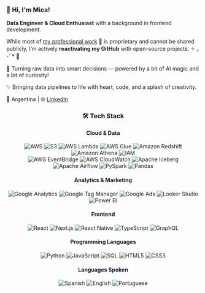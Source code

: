 <!--
**micartiaga/micartiaga** is a ✨ _special_ ✨ repository because its `README.md` (this file) appears on your GitHub profile.

Here are some ideas to get you started:

- 🔭 I’m currently working on ...
- 🌱 I’m currently learning ...
- 👯 I’m looking to collaborate on ...
- 🤔 I’m looking for help with ...
- 💬 Ask me about ...
- 📫 How to reach me: ...
- 😄 Pronouns: ...
- ⚡ Fun fact: ...
-->

### 👋 Hi, I'm Mica!

**Data Engineer & Cloud Enthusiast** with a background in frontend development.

While most of [my professional work](https://awg.la/) 👀 is proprietary and cannot be shared publicly, I’m actively **reactivating my GitHub** with open-source projects. ✧ ｡ ･ﾟ* 🧚 


🤖 Turning raw data into smart decisions — powered by a bit of AI magic and a lot of curiosity!

✨ Bringing data pipelines to life with heart, code, and a splash of creativity. 


📍 Argentina | 🌐 [LinkedIn](https://www.linkedin.com/in/micaelaartiaga) 



<div align="center" >

### 🛠️ Tech Stack  

<h4><bold>Cloud & Data</bold></h4>
<img alt="AWS" src="https://img.shields.io/badge/AWS-232F3E?style=for-the-badge&logo=amazon-aws&logoColor=white" /> 
<img alt="S3" src="https://img.shields.io/badge/AWS_S3-569A31?style=for-the-badge&logo=amazon-aws&logoColor=white" />
<img alt="AWS Lambda" src="https://img.shields.io/badge/AWS_Lambda-FF9900?style=for-the-badge&logo=aws-lambda&logoColor=white" /> 
<img alt="AWS Glue" src="https://img.shields.io/badge/AWS_Glue-2D3E50?style=for-the-badge&logo=amazon-aws&logoColor=white" /> 
<img alt="Amazon Redshift" src="https://img.shields.io/badge/Amazon_Redshift-BA0C2F?style=for-the-badge&logo=amazon-aws&logoColor=white" />
<img alt="Amazon Athena" src="https://img.shields.io/badge/Amazon_Athena-4B4082?style=for-the-badge&logo=amazon-aws&logoColor=white" /> 
<img alt="IAM" src="https://img.shields.io/badge/AWS_IAM-FF9900?style=for-the-badge&logo=amazon-aws&logoColor=white" /> 
<br/>
<img alt="AWS EventBridge" src="https://img.shields.io/badge/AWS_EventBridge-232F3E?style=for-the-badge&logo=amazon-aws&logoColor=white" /> 
<img alt="AWS CloudWatch" src="https://img.shields.io/badge/AWS_CloudWatch-232F3E?style=for-the-badge&logo=amazon-aws&logoColor=white" />
<img alt="Apache Iceberg" src="https://img.shields.io/badge/Apache_Iceberg-0078B4?style=for-the-badge&logo=apache&logoColor=white" /> 
<img alt="Apache Airflow" src="https://img.shields.io/badge/Apache_Airflow-017CEE?style=for-the-badge&logo=apache-airflow&logoColor=white" /> 
<img alt="PySpark" src="https://img.shields.io/badge/PySpark-FF7F0E?style=for-the-badge&logo=apache-spark&logoColor=white" /> 
<img alt="Pandas" src="https://img.shields.io/badge/Pandas-150458?style=for-the-badge&logo=pandas&logoColor=white" />

<br/>

<h4><bold>Analytics & Marketing</bold></h4>
<img alt="Google Analytics" src="https://img.shields.io/badge/GA4-4285F4?style=for-the-badge&logo=googleanalytics&logoColor=white" /> 
<img alt="Google Tag Manager" src="https://img.shields.io/badge/GTM-0F9D58?style=for-the-badge&logo=google-tag-manager&logoColor=white" /> 
<img alt="Google Ads" src="https://img.shields.io/badge/Google_Ads-4285F4?style=for-the-badge&logo=googleads&logoColor=white" />
<img alt="Looker Studio" src="https://img.shields.io/badge/Looker_Studio-3F51B5?style=for-the-badge&logo=google&logoColor=white" /> 
<img alt="Power BI" src="https://img.shields.io/badge/Power_BI-F2C811?style=for-the-badge&logo=microsoft-power-bi&logoColor=black" />

<br/>

<h4><bold>Frontend</bold></h4>
<img alt="React" src="https://img.shields.io/badge/React-61DAFB?style=for-the-badge&logo=react&logoColor=black" /> 
<img alt="Next.js" src="https://img.shields.io/badge/Next.js-000000?style=for-the-badge&logo=next.js&logoColor=white" /> 
<img alt="React Native" src="https://img.shields.io/badge/React_Native-61DAFB?style=for-the-badge&logo=react&logoColor=black" /> 
<img alt="TypeScript" src="https://img.shields.io/badge/TypeScript-3178C6?style=for-the-badge&logo=typescript&logoColor=white" /> 
<img alt="GraphQL" src="https://img.shields.io/badge/GraphQL-E10098?style=for-the-badge&logo=graphql&logoColor=white" />

<br/>

<h4><bold>Programming Languages</bold></h4>
<img alt="Python" src="https://img.shields.io/badge/Python-3776AB?style=for-the-badge&logo=python&logoColor=white" /> 
<img alt="JavaScript" src="https://img.shields.io/badge/JavaScript-F7DF1E?style=for-the-badge&logo=javascript&logoColor=black" /> 
<img alt="SQL" src="https://img.shields.io/badge/SQL-4479A1?style=for-the-badge&logo=postgresql&logoColor=white" /> 
<img alt="HTML5" src="https://img.shields.io/badge/HTML5-E34F26?style=for-the-badge&logo=html5&logoColor=white" /> 
<img alt="CSS3" src="https://img.shields.io/badge/CSS3-1572B6?style=for-the-badge&logo=css3&logoColor=white" />

<br/>

<h4><bold>Languages Spoken</bold></h4>
<img alt="Spanish" src="https://img.shields.io/badge/Spanish-Native-red?style=for-the-badge&logo=googletranslate&logoColor=white" /> 
<img alt="English" src="https://img.shields.io/badge/English-C1_CAE_Certified-blue?style=for-the-badge&logo=googletranslate&logoColor=white" />
<img alt="Portuguese" src="https://img.shields.io/badge/Portuguese-Basic-green?style=for-the-badge&logo=googletranslate&logoColor=white" />

</div>


<!--
### 📌 Projects
✨ **Currently reactivating my GitHub** — new open-source projects coming soon! 🚧

🦾 **Training in Machine Learning & AI**, exploring **AI-driven data pipelines**, and enjoying the *coding vibe* .


[![Mica's GitHub stats](https://github-readme-stats.vercel.app/api?username=micartiaga&show_icons=true&theme=radical)](https://github.com/anuraghazra/github-readme-stats) 
-->
